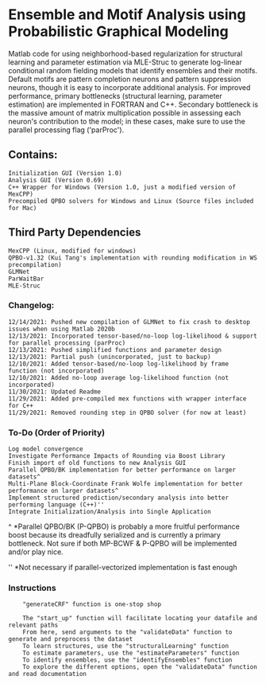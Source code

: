 # Ensemble and Motif Analysis using Probabilistic Graphical Modeling  
Matlab code for using neighborhood-based regularization for structural learning and parameter estimation via MLE-Struc to generate log-linear conditional random fielding models that identify ensembles and their motifs. Default motifs are pattern completion neurons and pattern suppression neurons, though it is easy to incorporate additional analysis. For improved performance, primary bottlenecks (structural learning, parameter estimation) are implemented in FORTRAN and C++. Secondary bottleneck is the massive amount of matrix multiplication possible in assessing each neuron's contribution to the model; in these cases, make sure to use the parallel processing flag ('parProc').

## Contains:  
    Initialization GUI (Version 1.0)  
    Analysis GUI (Version 0.69)  
    C++ Wrapper for Windows (Version 1.0, just a modified version of MexCPP)  
    Precompiled QPBO solvers for Windows and Linux (Source files included for Mac)  

## Third Party Dependencies  
    MexCPP (Linux, modified for windows)  
    QPBO-v1.32 (Kui Tang's implementation with rounding modification in WS precompilation)  
    GLMNet  
    ParWaitBar  
    MLE-Struc  

### Changelog: 
    12/14/2021: Pushed new compilation of GLMNet to fix crash to desktop issues when using Matlab 2020b
    12/13/2021: Incorporated tensor-based/no-loop log-likelihood & support for parallel processing (parProc)
    12/13/2021: Pushed simplified functions and parameter design
    12/13/2021: Partial push (unincorporated, just to backup)     
    12/10/2021: Added tensor-based/no-loop log-likelihood by frame function (not incorporated)      
    12/10/2021: Added no-loop average log-likelihood function (not incorporated)
    11/30/2021: Updated Readme        
    11/29/2021: Added pre-compiled mex functions with wrapper interface for C++   
    11/29/2021: Removed rounding step in QPBO solver (for now at least)  

### To-Do (Order of Priority)     
    Log model convergence     
    Investigate Performance Impacts of Rounding via Boost Library  
    Finish import of old functions to new Analysis GUI  
    Parallel QPBO/BK implementation for better performance on larger datasets^      
    Multi-Plane Block-Coordinate Frank Wolfe implementation for better performance on larger datasets^      
    Implement structured prediction/secondary analysis into better performing language (C++)''      
    Integrate Initialization/Analysis into Single Application     

^ *Parallel QPBO/BK (P-QPBO) is probably a more fruitful performance boost because its dreadfully serialized and is currently a primary bottleneck. Not sure if both MP-BCWF & P-QPBO will be implemented and/or play nice.     

'' *Not necessary if parallel-vectorized implementation is fast enough              


### Instructions
        "generateCRF" function is one-stop shop

        The "start_up" function will facilitate locating your datafile and relevant paths       
        From here, send arguments to the "validateData" function to generate and preprocess the dataset
        To learn structures, use the "structuralLearning" function
        To estimate parameters, use the "estimateParameters" function
        To identify ensembles, use the "identifyEnsembles" function
        To explore the different options, open the "validateData" function and read documentation
        
       
       
